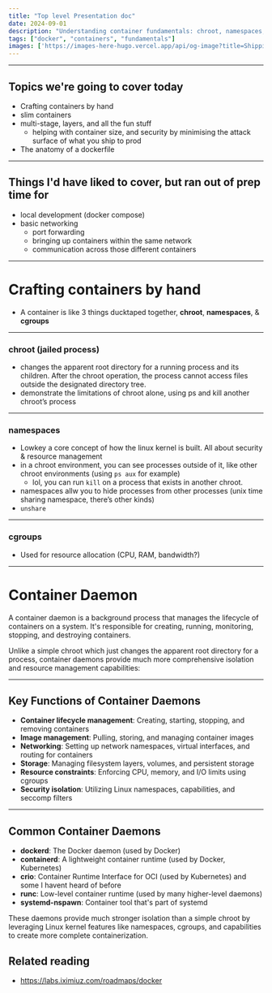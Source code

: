 ```yaml
---
title: "Top level Presentation doc"
date: 2024-09-01
description: "Understanding container fundamentals: chroot, namespaces, cgroups, and container daemons"
tags: ["docker", "containers", "fundamentals"]
images: ['https://images-here-hugo.vercel.app/api/og-image?title=Shipping%20mates%3A%20Docker%20in%20depth']
---
```


---
## Topics we're going to cover today
- Crafting containers by hand
- slim containers
- multi-stage, layers, and all the fun stuff
  - helping with container size, and security by minimising the attack surface of what you ship to prod
- The anatomy of a dockerfile

---
## Things I'd have liked to cover, but ran out of prep time for
- local development (docker compose)
- basic networking 
  - port forwarding
  - bringing up containers within the same network
  - communication across those different containers

---

# Crafting containers by hand
- A container is like 3 things ducktaped together, **chroot**, **namespaces**, & **cgroups**

---

### chroot (jailed process) 
- changes the apparent root directory for a running process and its children. After the chroot operation, the process cannot access files outside the designated directory tree.
- demonstrate the limitations of chroot alone, using ps and kill another chroot’s process

---

### namespaces
- Lowkey a core concept of how the linux kernel is built. All about security & resource management
- in a chroot environment, you can see processes outside of it, like other chroot environments (using `ps aux` for example)
  - lol, you can run `kill` on a process that exists in another chroot.
- namespaces allw you to hide processes from other processes (unix time sharing namespace, there’s other kinds)
- `unshare`

---

### cgroups
- Used for resource allocation (CPU, RAM, bandwidth?) 

---
# Container Daemon

A container daemon is a background process that manages the lifecycle of containers on a system. It's responsible for creating, running, monitoring, stopping, and destroying containers.

Unlike a simple chroot which just changes the apparent root directory for a process, container daemons provide much more comprehensive isolation and resource management capabilities:

---

## Key Functions of Container Daemons

- **Container lifecycle management**: Creating, starting, stopping, and removing containers
- **Image management**: Pulling, storing, and managing container images
- **Networking**: Setting up network namespaces, virtual interfaces, and routing for containers
- **Storage**: Managing filesystem layers, volumes, and persistent storage
- **Resource constraints**: Enforcing CPU, memory, and I/O limits using cgroups
- **Security isolation**: Utilizing Linux namespaces, capabilities, and seccomp filters

---

## Common Container Daemons

- **dockerd**: The Docker daemon (used by Docker)
- **containerd**: A lightweight container runtime (used by Docker, Kubernetes)
- **crio**: Container Runtime Interface for OCI (used by Kubernetes)
and some I havent heard of before
- **runc**: Low-level container runtime (used by many higher-level daemons)
- **systemd-nspawn**: Container tool that's part of systemd

These daemons provide much stronger isolation than a simple chroot by leveraging Linux kernel features like namespaces, cgroups, and capabilities to create more complete containerization.

## Related reading
- https://labs.iximiuz.com/roadmaps/docker




